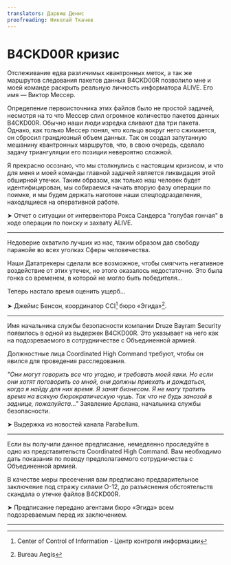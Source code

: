 ```yaml
---
translators: Дарвиш Денис
proofreading: Николай Ткачев
---
```


# B4CKD00R кризис

Отслеживание едва различимых квантронных меток, а так же маршрутов следования пакетов данных B4CKD00R позволило мне и моей команде раскрыть реальную личность информатора ALIVE. Его имя — Виктор Мессер.

Определение первоисточника этих файлов было не простой задачей, несмотря на то что Мессер слил огромное количество пакетов данных B4CKD00R. Обычно наши люди изредка сливают два три пакета. Однако, как только Мессер понял, что кольцо вокруг него сжимается, он сбросил грандиозный объем данных. Так он создал запутанную мешанину квантронных маршрутов, что, в свою очередь, сделало задачу триангуляции его позиции невероятно сложной.

Я прекрасно осознаю, что мы столкнулись с настоящим кризисом, и что для меня и моей команды главной задачей является ликвидация этой обширной утечки. Таким образом, как только наш человек будет идентифицирован, мы собираемся начать вторую фазу операции по поимке, и мы будем держать наготове наши спецподразделения, находящиеся на оперативной работе.

➤ Отчет о ситуации от интервентора Рокса Сандерса "голубая гончая" в ходе операции по поиску и захвату ALIVE.

---

Недоверие охватило лучших из нас, таким образом дав свободу паранойе во всех уголках Сферы человечества.

Наши Дататрекеры сделали все возможное, чтобы смягчить негативное воздействие от этих утечек, но этого оказалось недостаточно. Это была гонка со временем, в которой не могло быть победителя...

Теперь настало время оценить ущерб...

➤ Джеймс Бенсон, координатор CCI[^1] бюро «Эгида»[^2].

---

Имя начальника службы безопасности компании Druze Bayram Security появилось в одной из выдержек B4CKD00R. Это указывает на него как на подозреваемого в сотрудничестве с Объединенной армией.

Должностные лица Coordinated High Command требуют, чтобы он явился для проведения расследования.

_"Они могут говорить все что угодно, и требовать моей явки. Но если они хотят поговорить со мной, они должны приехать и дождаться, когда я найду для них время. Я занят бизнесом. Я не могу тратить время на всякую бюрократическую чушь. Так что не будь занозой в заднице, пожалуйста..."_ Заявление Арслана, начальника службы безопасности.

➤ Выдержка из новостей канала Parabellum.

---

Если вы получили данное предписание, немедленно проследуйте в одно из представительств Coordinated High Command. Вам необходимо дать показания по поводу предполагаемого сотрудничества с Объединенной армией.

В качестве меры пресечения вам предписано предварительное заключение под стражу силами О-12, до разъяснения обстоятельств скандала о утечке файлов B4CKD00R.

➤ Предписание передано агентами бюро «Эгида» всем подозреваемым перед их заключением.

---

[^1]: Center of Control of Information - Центр контроля информации
[^2]: Bureau Aegis
